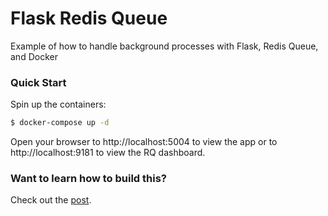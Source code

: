 # Flask Redis Queue

Example of how to handle background processes with Flask, Redis Queue, and Docker

### Quick Start

Spin up the containers:

```sh
$ docker-compose up -d
```

Open your browser to http://localhost:5004 to view the app or to http://localhost:9181 to view the RQ dashboard. 

### Want to learn how to build this? 

Check out the [post](https://testdriven.io/asynchronous-tasks-with-flask-and-redis-queue).
